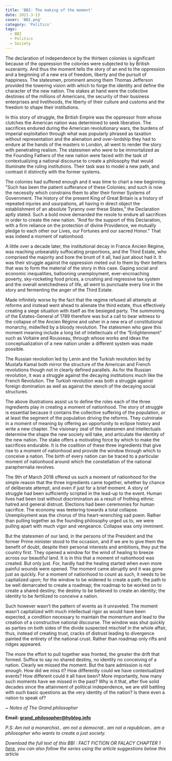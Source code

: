 ```yaml
---
title: 'BBI: The making of the moment'
date: 2021-3-13
cover: 'BBI.png'
category: 'Politics'
tags:
  - BBI
  - Politics
  - Society
---
```


The declaration of independence by the thirteen colonies is significant because of the oppression the colonies were subjected to by British suzerainty. And thus the moment tells the story of an end to the oppression and a beginning of a new era of freedom, liberty and the pursuit of happiness. The statesmen, prominent among them Thomas Jefferson provided the towering vision with which to forge the identity and define the character of the new nation. The stakes at hand were the collective destinies of the millions of Americans, the security of their business enterprises and livelihoods, the liberty of their culture and customs and the freedom to shape their institutions.

In this story of struggle, the British Empire was the oppressor from whose clutches the American nation was determined to seek liberation. The sacrifices endured during the American revolutionary wars, the burdens of imperial exploitation through what was popularly phrased as taxation without representation and the alienation and over-lordship they had to endure at the hands of the masters in London, all went to render the story with penetrating realism. The statesmen who were to be immortalized as the Founding Fathers of the new nation were faced with the task of contextualizing a national discourse to create a philosophy that would illuminate the ruling institutions. Their task was to model a new path, and contrast it distinctly with the former systems.

The colonies had suffered enough and it was time to chart a new beginning. "Such has been the patient sufferance of these Colonies; and such is now the necessity which constrains them to alter their former Systems of Government. The history of the present King of Great Britain is a history of repeated injuries and usurpations, all having in direct object the establishment of an absolute Tyranny over these States,” the Declaration aptly stated. Such a bold move demanded the resole to endure all sacrifices in order to create the new nation. “And for the support of this Declaration, with a firm reliance on the protection of divine Providence, we mutually pledge to each other our Lives, our Fortunes and our sacred Honor." That was indeed a moment of nationhood.

A little over a decade later, the institutional decay in France Ancien Régime, was reaching unbearably suffocating proportions, and the Third Estate, who comprised the majority and bore the brunt of it all, had just about had it. It was their struggle against the oppression meted out to them by their betters that was to form the material of the story in this case. Gaping social and economic inequalities, ballooning unemployment, ever-encroaching poverty, sky-rocketing food prices, a crushing and regressive tax system and the overall wretchedness of life, all went to punctuate every line in the story and fermenting the anger of the Third Estate.

Made infinitely worse by the fact that the regime refused all attempts at reforms and instead went ahead to alienate the third estate, thus effectively creating a siege situation with itself as the besieged party. The summoning of the Estates-General of 1789 therefore was but a call to bear witness to the collapse of the Ancien Régime and usher in a new era of constitutional monarchy, midwifed by a bloody revolution. The statesmen who gave this moment meaning include a long list of intellectuals of the “Enlightenment” such as Voltaire and Rousseau, through whose works and ideas the conceptualization of a new nation under a different system was made possible.

The Russian revolution led by Lenin and the Turkish revolution led by Mustafa Kamal both mirror the structure of the American and French revolutions though not in clearly defined parallels. As for the Russian revolution, it was a struggle against the decaying institutions much like the French Revolution. The Turkish revolution was both a struggle against foreign domination as well as against the stench of the decaying social structures.

The above illustrations assist us to define the roles each of the three ingredients play in creating a moment of nationhood. The story of struggle is essential because it contains the collective suffering of the population, or at least the segment of the population driving the reforms. They culminate in a moment of meaning by offering an opportunity to eclipse history and write a new chapter. The visionary zeal of the statesmen and intellectuals determine the shape the new society will take, and articulate the identity of the new nation. The stake offers a motivating force by which to make the sacrifices endurable. It is the coalition of these three ingredients that give rise to a moment of nationhood and provide the window through which to conceive a nation. The birth of every nation can be traced to a particular moment of nationhood around which the constellation of the national paraphernalia revolves.

The 9th of March 2018 offered us such a moment of nationhood for the simple reason that the three ingredients came together, whether by chance of deliberate attempt, and even if just for a brief moment. A story of struggle had been sufficiently scripted in the lead-up to the event. Human lives had been lost without discrimination as a result of frothing ethnic hatred and general distrust. Elections had been ceremonies for human sacrifice. The economy was teetering towards a total collapse. Unemployment was the chorus of this heart-wrenching sad poem. Rather than pulling together as the founding philosophy urged us to, we were pulling apart with much vigor and vengeance. Collapse was only imminent.

But the statesmen of our land, in the persons of the President and the former Prime minister stood to the occasion, and if we are to give them the benefit of doubt, despite their personal interests and ambitions, they put the country first. They opened a window for the wind of healing to breeze across our beautiful land. It is in this that a moment of nationhood was created. But only just. For, hardly had the healing started when even more painful wounds were opened. The moment came abruptly and it was gone just as quickly. For a moment of nationhood to count as such, it needs to be capitalized upon; for the window to be widened to create a path; the path to be well demarcated to create a roadmap; the roadmap to be worked on to create a shared destiny; the destiny to be believed to create an identity; the identity to be fertilized to conceive a nation.

Such however wasn’t the pattern of events as it unraveled. The moment wasn’t capitalized with much intellectual rigor as would have been expected, a condition necessary to maintain the momentum and lead to the creation of a constructive national discourse. The window was shut quickly as parties on both sides of the divide suspected mischief in the whole affair, thus, instead of creating trust, cracks of distrust leading to divergence painted the entirety of the national crust. Rather than roadmap only rifts and ridges appeared.

The more the effort to pull together was fronted, the greater the drift that formed. Suffice to say no shared destiny, no identity no conceiving of a nation. Clearly we missed the moment. But the bare admission is not enough. How did we miss it? How differently could we have contextualized events? How different could it all have been? More importantly, how many such moments have we missed in the past? Why is it that, after five solid decades since the attainment of political independence, we are still battling with such basic questions as the very identity of the nation? Is there even a nation to speak of?

_~ Notes of The Grand philosopher_

**Email: [grand_philosopher@hyblog.info](mailto:grand_philosopher@hyblog.info)**

_P.S: Am not a monarchist.. am not a democrat.. am not a republican.. am a philosopher who wants to create a just society._

_Download the full text of this BBI : FACT FICTION OR FALACY CHAPTER 1 <a href="/assets/BBI-Fact-Fiction-or-Falacy-chapter-1.docx" download="BBI-FACT-FICTION-OR-FALACY-Chapter-1">here</a>, you can also follow the series using the article suggestions below this article_
